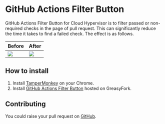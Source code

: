 # GitHub Actions Filter Button

GitHub Actions Filter Button for Cloud Hypervisor is to filter passed or non-required checks in the page of pull request. This can significantly reduce the time it takes to find a failed check. The effect is as follows.

| Before | After |
|--------|-------|
| ![](https://github.com/justxuewei/gha-filter-button/assets/13026316/1bd54314-85de-49bc-9f90-e52ff2794035) | ![](https://github.com/justxuewei/gha-filter-button/assets/13026316/cc9e6697-c2bd-40d7-92bb-e6cbc56f36dc) |

## How to install

1. Install [TamperMonkey](https://www.tampermonkey.net/) on your Chrome.
2. Install [GitHub Actions Filter Button](https://greasyfork.org/en/scripts/497195-github-actions-filter-button?locale_override=1) hosted on GreasyFork.

## Contributing

You could raise your pull request on [GitHub](https://github.com/lisongqian/gha-filter-button).
